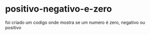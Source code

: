 # positivo-negativo-e-zero
foi criado um codigo onde mostra se um numero é zero, negativo ou positivo 

